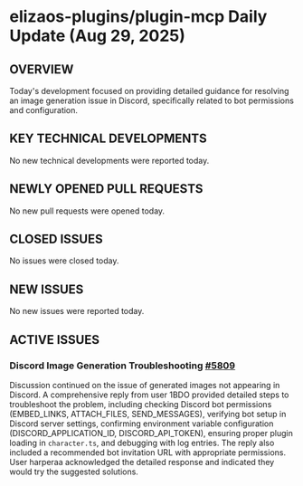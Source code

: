 # elizaos-plugins/plugin-mcp Daily Update (Aug 29, 2025)
## OVERVIEW 
Today's development focused on providing detailed guidance for resolving an image generation issue in Discord, specifically related to bot permissions and configuration.

## KEY TECHNICAL DEVELOPMENTS

No new technical developments were reported today.

## NEWLY OPENED PULL REQUESTS

No new pull requests were opened today.

## CLOSED ISSUES

No issues were closed today.

## NEW ISSUES

No new issues were reported today.

## ACTIVE ISSUES

### Discord Image Generation Troubleshooting [#5809](https://github.com/elizaos-plugins/plugin-mcp/issues/5809)
Discussion continued on the issue of generated images not appearing in Discord. A comprehensive reply from user 1BDO provided detailed steps to troubleshoot the problem, including checking Discord bot permissions (EMBED_LINKS, ATTACH_FILES, SEND_MESSAGES), verifying bot setup in Discord server settings, confirming environment variable configuration (DISCORD_APPLICATION_ID, DISCORD_API_TOKEN), ensuring proper plugin loading in `character.ts`, and debugging with log entries. The reply also included a recommended bot invitation URL with appropriate permissions. User harperaa acknowledged the detailed response and indicated they would try the suggested solutions.